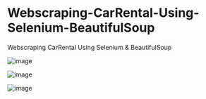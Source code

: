 # Webscraping-CarRental-Using-Selenium-BeautifulSoup
Webscraping CarRental Using Selenium &amp; BeautifulSoup

![image](https://github.com/iamprashantjain/Webscraping-CarRental-Using-Selenium-BeautifulSoup/assets/111352127/7d0fb94b-c2f2-45c3-a4e7-108075de5326)

![image](https://github.com/iamprashantjain/Webscraping-CarRental-Using-Selenium-BeautifulSoup/assets/111352127/895d2c91-f881-4c1b-b635-e96e85d224d1)

![image](https://github.com/iamprashantjain/Webscraping-CarRental-Using-Selenium-BeautifulSoup/assets/111352127/b77f5c42-c071-4361-8585-cf286491e624)

